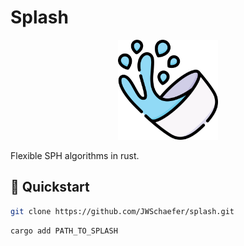 # Splash

<p align="center">
  <a href="https://www.freepik.com"><img src="resources/splash.png" width="160"/><a/>
</p>

Flexible SPH algorithms in rust.

## :rocket: Quickstart

```bash
git clone https://github.com/JWSchaefer/splash.git
```

```bash
cargo add PATH_TO_SPLASH
```
